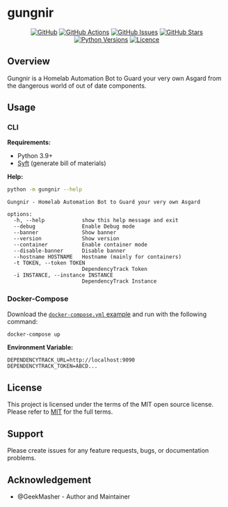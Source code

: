 # gungnir

<div align="center">

[![GitHub](https://img.shields.io/badge/github-%23121011.svg?style=for-the-badge&logo=github&logoColor=white)](https://github.com/GeekMasher/gungnir)
[![GitHub Actions](https://img.shields.io/github/actions/workflow/status/geekmasher/gungnir/python-package.yml?style=for-the-badge)](https://github.com/GeekMasher/gungnir/actions/workflows/python-package.yml?query=branch%3Amain)
[![GitHub Issues](https://img.shields.io/github/issues/geekmasher/gungnir?style=for-the-badge)](https://github.com/GeekMasher/gungnir/issues)
[![GitHub Stars](https://img.shields.io/github/stars/geekmasher/gungnir?style=for-the-badge)](https://github.com/GeekMasher/gungnir)
[![Python Versions](https://img.shields.io/pypi/pyversions/gungnir?style=for-the-badge)](https://pypi.org/project/gungnir/)
[![Licence](https://img.shields.io/github/license/Ileriayo/markdown-badges?style=for-the-badge)](./LICENSE)

</div>

## Overview

Gungnir is a Homelab Automation Bot to Guard your very own Asgard from the dangerous world of out of date components.

## Usage

### CLI

**Requirements:**

- Python 3.9+
- [Syft](https://github.com/anchore/syft) (generate bill of materials)


**Help:**

```bash
python -m gungnir --help
```

```
Gungnir - Homelab Automation Bot to Guard your very own Asgard

options:
  -h, --help            show this help message and exit
  --debug               Enable Debug mode
  --banner              Show banner
  --version             Show version
  --container           Enable container mode
  --disable-banner      Disable banner
  --hostname HOSTNAME   Hostname (mainly for containers)
  -t TOKEN, --token TOKEN
                        DependencyTrack Token
  -i INSTANCE, --instance INSTANCE
                        DependencyTrack Instance
```

### Docker-Compose

Download the [`docker-compose.yml` example](./docker-compose.yml) and run with the following command:

```bash
docker-compose up
```

**Environment Variable:**

```env
DEPENDENCYTRACK_URL=http://localhost:9090
DEPENDENCYTRACK_TOKEN=ABCD...
```

## License

This project is licensed under the terms of the MIT open source license. Please refer to [MIT](./LICENSE) for the full terms.

## Support

Please create issues for any feature requests, bugs, or documentation problems.

## Acknowledgement

- @GeekMasher - Author and Maintainer

